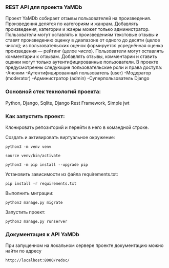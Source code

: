 ### REST API для проекта YaMDb

Проект YaMDb собирает отзывы пользователей на произведения.
Произведения делятся по категориям и жанрам.
Добавлять произведения, категории и жанры может только администратор.
Пользователи могут оставлять к произведениям текстовые
отзывы и ставят произведению оценку в диапазоне от одного до десяти (целое
число); из пользовательских оценок формируется усреднённая оценка
произведения — рейтинг (целое число).
Пользователи могут оставлять комментарии к отзывам.
Добавлять отзывы, комментарии и ставить оценки могут только аутентифицированные
пользователи.
В проекте предусмотренны следующие пользовательские роли и права доступа:
-Аноним
-Аутентифицированный пользователь (user) 
-Модератор (moderator) 
-Администратор (admin)
-Суперпользователь Django

### Основной стек технологий проекта:

Python, Django, Sqlite, Django Rest Framework, Simple jwt

### Как запустить проект:

Клонировать репозиторий и перейти в него в командной строке.

Cоздать и активировать виртуальное окружение:

```
python3 -m venv venv
```

```
source venv/bin/activate
```

```
python3 -m pip install --upgrade pip
```

Установить зависимости из файла requirements.txt:

```
pip install -r requirements.txt
```

Выполнить миграции:

```
python3 manage.py migrate
```

Запустить проект:

```
python3 manage.py runserver
```

### Документация к API YaMDb

При запущенном на локальном сервере проекте документацию можно найти по адресу

```
http://localhost:8000/redoc/
```
